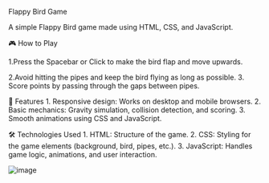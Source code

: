 Flappy Bird Game

A simple Flappy Bird game made using HTML, CSS, and JavaScript.

🎮 How to Play

1.Press the Spacebar or Click to make the bird flap and move upwards.

2.Avoid hitting the pipes and keep the bird flying as long as possible.
3.
Score points by passing through the gaps between pipes.

🚀 Features
1.
Responsive design: Works on desktop and mobile browsers.
2.
Basic mechanics: Gravity simulation, collision detection, and scoring.
3.
Smooth animations using CSS and JavaScript.

🛠️ Technologies Used
1.
HTML: Structure of the game.
2.
CSS: Styling for the game elements (background, bird, pipes, etc.).
3.
JavaScript: Handles game logic, animations, and user interaction.

![image](https://github.com/user-attachments/assets/184adb78-1473-4ab1-8e68-10cfa23a6cdb)
